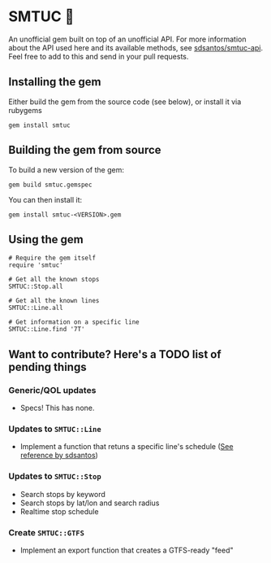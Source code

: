 # SMTUC 🚌

An unofficial gem built on top of an unofficial API. For more information about the API used here and its available methods, see [sdsantos/smtuc-api](https://github.com/sdsantos/smtuc-api). Feel free to add to this and send in your pull requests.

## Installing the gem

Either build the gem from the source code (see below), or install it via rubygems

```
gem install smtuc
```

## Building the gem from source

To build a new version of the gem:

```
gem build smtuc.gemspec
```

You can then install it:

```
gem install smtuc-<VERSION>.gem
```

## Using the gem

```
# Require the gem itself
require 'smtuc'

# Get all the known stops
SMTUC::Stop.all

# Get all the known lines
SMTUC::Line.all

# Get information on a specific line
SMTUC::Line.find '7T'
```

## Want to contribute? Here's a TODO list of pending things

### Generic/QOL updates

* Specs! This has none.

### Updates to `SMTUC::Line`

* Implement a function that retuns a specific line's schedule ([See reference by sdsantos](https://github.com/sdsantos/smtuc-api#horário-de-linha))

### Updates to `SMTUC::Stop`

* Search stops by keyword
* Search stops by lat/lon and search radius
* Realtime stop schedule

### Create `SMTUC::GTFS`

* Implement an export function that creates a GTFS-ready "feed"
